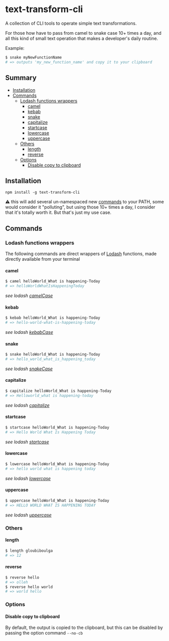 # text-transform-cli
A collection of CLI tools to operate simple text transformations.

For those how have to pass from camel to snake case 10+ times a day, and all this kind of small text operation that makes a developer's daily routine.

Example:
```sh
$ snake myNewFunctionName
# => outputs 'my_new_function_name' and copy it to your clipboard
```

## Summary

<!-- START doctoc generated TOC please keep comment here to allow auto update -->
<!-- DON'T EDIT THIS SECTION, INSTEAD RE-RUN doctoc TO UPDATE -->


- [Installation](#installation)
- [Commands](#commands)
  - [Lodash functions wrappers](#lodash-functions-wrappers)
    - [camel](#camel)
    - [kebab](#kebab)
    - [snake](#snake)
    - [capitalize](#capitalize)
    - [startcase](#startcase)
    - [lowercase](#lowercase)
    - [uppercase](#uppercase)
  - [Others](#others)
    - [length](#length)
    - [reverse](#reverse)
  - [Options](#options)
    - [Disable copy to clipboard](#disable-copy-to-clipboard)

<!-- END doctoc generated TOC please keep comment here to allow auto update -->

## Installation
```
npm install -g text-transform-cli
```
:warning: this will add several un-namespaced new [commands](#commands) to your PATH, some would consider it "polluting", but using those 10+ times a day, I consider that it's totally worth it. But that's just my use case.

## Commands

### Lodash functions wrappers
The following commands are direct wrappers of [Lodash](http://lodash.com) functions, made directly available from your terminal

#### camel
```sh
$ camel helloWorld_What is happening-Today
# => helloWorldWhatIsHappeningToday
```
*see lodash [camelCase](http://lodash.com/docs#camelCase)*

#### kebab
```sh
$ kebab helloWorld_What is happening-Today
# => hello-world-what-is-happening-today
```
*see lodash [kebabCase](http://lodash.com/docs#kebabCase)*

#### snake
```sh
$ snake helloWorld_What is happening-Today
# => hello_world_what_is_happening_today
```
*see lodash [snakeCase](http://lodash.com/docs#snakeCase)*

#### capitalize
```sh
$ capitalize helloWorld_What is happening-Today
# => Helloworld_what is happening-today
```
*see lodash [capitalize](http://lodash.com/docs#capitalize)*

#### startcase
```sh
$ startcase helloWorld_What is happening-Today
# => Hello World What Is Happening Today
```
*see lodash [startcase](http://lodash.com/docs#startcase)*

#### lowercase
```sh
$ lowercase helloWorld_What is happening-Today
# => hello world what is happening today
```
*see lodash  [lowercase](http://lodash.com/docs#lowerCase)*

#### uppercase
```sh
$ uppercase helloWorld_What is happening-Today
# => HELLO WORLD WHAT IS HAPPENING TODAY
```
*see lodash  [uppercase](http://lodash.com/docs#upperCase)*


### Others
#### length
```sh
$ length gloubiboulga
# => 12
```

#### reverse
```sh
$ reverse hello
# => olleh
$ reverse hello world
# => world hello
```

### Options
#### Disable copy to clipboard
By default, the output is copied to the clipboard, but this can be disabled by passing the option command `--no-cb`
